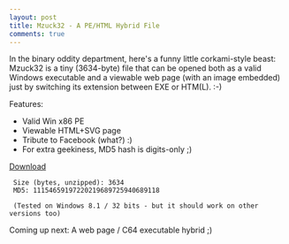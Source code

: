 ```yaml
---
layout: post
title: Mzuck32 - A PE/HTML Hybrid File
comments: true
---
```


In the binary oddity department, here's a funny little corkami-style beast: Mzuck32 is a tiny (3634-byte) file that 
can be opened both as a valid Windows executable and a viewable web page (with an image embedded) just by switching its extension between EXE or HTM(L). :-)   


Features:

  - Valid Win x86 PE
  - Viewable HTML+SVG page
  - Tribute to Facebook (what?) :) 
  - For extra geekiness, MD5 hash is digits-only ;)
     
<A href=http://trax.x10.mx/mzuck32.zip>Download</A>

     Size (bytes, unzipped): 3634
     MD5: 11154659197220219689725940689118
     
     (Tested on Windows 8.1 / 32 bits - but it should work on other versions too)
     
Coming up next: A web page / C64 executable hybrid ;)
